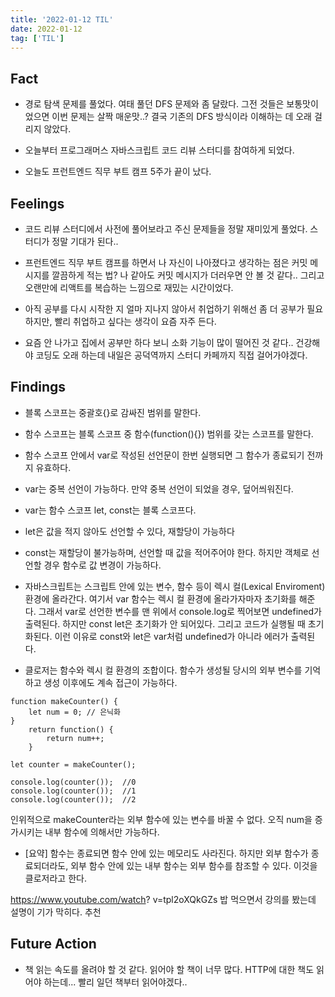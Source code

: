 ```yaml
---
title: '2022-01-12 TIL'
date: 2022-01-12
tag: ['TIL']
---
```


## Fact

- 경로 탐색 문제를 풀었다. 여태 풀던 DFS 문제와 좀 달랐다. 그전 것들은 보통맛이었으면 이번 문제는 살짝 매운맛..? 결국 기존의 DFS 방식이라 이해하는 데 오래 걸리지 않았다.

- 오늘부터 프로그래머스 자바스크립트 코드 리뷰 스터디를 참여하게 되었다.

- 오늘도 프런트엔드 직무 부트 캠프 5주가 끝이 났다.

## Feelings

- 코드 리뷰 스터디에서 사전에 풀어보라고 주신 문제들을 정말 재미있게 풀었다. 스터디가 정말 기대가 된다..

- 프런트엔드 직무 부트 캠프를 하면서 나 자신이 나아졌다고 생각하는 점은 커밋 메시지를 깔끔하게 적는 법? 나 같아도 커밋 메시지가 더러우면 안 볼 것 같다.. 그리고 오랜만에 리액트를 복습하는 느낌으로 재밌는 시간이었다.

- 아직 공부를 다시 시작한 지 얼마 지나지 않아서 취업하기 위해선 좀 더 공부가 필요하지만, 빨리 취업하고 싶다는 생각이 요즘 자주 든다.

- 요즘 안 나가고 집에서 공부만 하다 보니 소화 기능이 많이 떨어진 것 같다.. 건강해야 코딩도 오래 하는데 내일은 공덕역까지 스터디 카페까지 직접 걸어가야겠다.

## Findings

- 블록 스코프는 중괄호{}로 감싸진 범위를 말한다.

- 함수 스코프는 블록 스코프 중 함수(function(){}) 범위를 갖는 스코프를 말한다.

- 함수 스코프 안에서 var로 작성된 선언문이 한번 실행되면 그 함수가 종료되기 전까지 유효하다.

- var는 중복 선언이 가능하다. 만약 중복 선언이 되었을 경우, 덮어씌워진다.

- var는 함수 스코프 let, const는 블록 스코프다.

- let은 값을 적지 않아도 선언할 수 있다, 재할당이 가능하다

- const는 재할당이 불가능하며, 선언할 때 값을 적어주어야 한다. 하지만 객체로 선언할 경우 함수로 값 변경이 가능하다.

- 자바스크립트는 스크립트 안에 있는 변수, 함수 등이 렉시 컬(Lexical Enviroment) 환경에 올라간다. 여기서 var 함수는 렉시 컬 환경에 올라가자마자 초기화를 해준다. 그래서 var로 선언한 변수를 맨 위에서 console.log로 찍어보면 undefined가 출력된다. 하지만 const let은 초기화가 안 되어있다. 그리고 코드가 실행될 때 초기화된다. 이런 이유로 const와 let은 var처럼 undefined가 아니라 에러가 출력된다.

- 클로저는 함수와 렉시 컬 환경의 조합이다. 함수가 생성될 당시의 외부 변수를 기억하고 생성 이후에도 계속 접근이 가능하다.

```
function makeCounter() {
    let num = 0; // 은닉화
}
    return function() {
        return num++;
    }

let counter = makeCounter();

console.log(counter());  //0
console.log(counter());  //1
console.log(counter());  //2
```

인위적으로 makeCounter라는 외부 함수에 있는 변수를 바꿀 수 없다. 오직 num을 증가시키는 내부 함수에 의해서만 가능하다.

- [요약] 함수는 종료되면 함수 안에 있는 메모리도 사라진다. 하지만 외부 함수가 종료되더라도, 외부 함수 안에 있는 내부 함수는 외부 함수를 참조할 수 있다. 이것을 클로저라고 한다.

https://www.youtube.com/watch? v=tpl2oXQkGZs 밥 먹으면서 강의를 봤는데 설명이 기가 막히다. 추천

## Future Action

- 책 읽는 속도를 올려야 할 것 같다. 읽어야 할 책이 너무 많다. HTTP에 대한 책도 읽어야 하는데... 빨리 일던 책부터 읽어야겠다..
